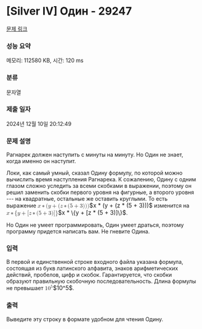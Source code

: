 # [Silver IV] Один - 29247 

[문제 링크](https://www.acmicpc.net/problem/29247) 

### 성능 요약

메모리: 112580 KB, 시간: 120 ms

### 분류

문자열

### 제출 일자

2024년 12월 10일 20:12:49

### 문제 설명

<p>Рагнарек должен наступить с минуты на минуту. Но Один не знает, когда именно он наступит.</p>

<p>Локи, как самый умный, сказал Одину формулу, по которой можно вычислить время наступления Рагнарека. К сожалению, Одину с одним глазом сложно уследить за всеми скобками в выражении, поэтому он решил заменить скобки первого уровня на фигурные, а второго уровня --- на квадратные, остальные же оставить круглыми. То есть выражение <mjx-container class="MathJax" jax="CHTML" style="font-size: 109%; position: relative;"><mjx-math class="MJX-TEX" aria-hidden="true"><mjx-mi class="mjx-i"><mjx-c class="mjx-c1D465 TEX-I"></mjx-c></mjx-mi><mjx-mo class="mjx-n" space="3"><mjx-c class="mjx-c2217"></mjx-c></mjx-mo><mjx-mo class="mjx-n" space="3"><mjx-c class="mjx-c28"></mjx-c></mjx-mo><mjx-mi class="mjx-i"><mjx-c class="mjx-c1D466 TEX-I"></mjx-c></mjx-mi><mjx-mo class="mjx-n" space="3"><mjx-c class="mjx-c2B"></mjx-c></mjx-mo><mjx-mo class="mjx-n" space="3"><mjx-c class="mjx-c28"></mjx-c></mjx-mo><mjx-mi class="mjx-i"><mjx-c class="mjx-c1D467 TEX-I"></mjx-c></mjx-mi><mjx-mo class="mjx-n" space="3"><mjx-c class="mjx-c2217"></mjx-c></mjx-mo><mjx-mo class="mjx-n" space="3"><mjx-c class="mjx-c28"></mjx-c></mjx-mo><mjx-mn class="mjx-n"><mjx-c class="mjx-c35"></mjx-c></mjx-mn><mjx-mo class="mjx-n" space="3"><mjx-c class="mjx-c2B"></mjx-c></mjx-mo><mjx-mn class="mjx-n" space="3"><mjx-c class="mjx-c33"></mjx-c></mjx-mn><mjx-mo class="mjx-n"><mjx-c class="mjx-c29"></mjx-c></mjx-mo><mjx-mo class="mjx-n"><mjx-c class="mjx-c29"></mjx-c></mjx-mo><mjx-mo class="mjx-n"><mjx-c class="mjx-c29"></mjx-c></mjx-mo></mjx-math><mjx-assistive-mml unselectable="on" display="inline"><math xmlns="http://www.w3.org/1998/Math/MathML"><mi>x</mi><mo>∗</mo><mo stretchy="false">(</mo><mi>y</mi><mo>+</mo><mo stretchy="false">(</mo><mi>z</mi><mo>∗</mo><mo stretchy="false">(</mo><mn>5</mn><mo>+</mo><mn>3</mn><mo stretchy="false">)</mo><mo stretchy="false">)</mo><mo stretchy="false">)</mo></math></mjx-assistive-mml><span aria-hidden="true" class="no-mathjax mjx-copytext">$x * (y + (z * (5 + 3)))$</span></mjx-container> изменится на <mjx-container class="MathJax" jax="CHTML" style="font-size: 109%; position: relative;"><mjx-math class="MJX-TEX" aria-hidden="true"><mjx-mi class="mjx-i"><mjx-c class="mjx-c1D465 TEX-I"></mjx-c></mjx-mi><mjx-mo class="mjx-n" space="3"><mjx-c class="mjx-c2217"></mjx-c></mjx-mo><mjx-mo class="mjx-n" space="3"><mjx-c class="mjx-c7B"></mjx-c></mjx-mo><mjx-mi class="mjx-i"><mjx-c class="mjx-c1D466 TEX-I"></mjx-c></mjx-mi><mjx-mo class="mjx-n" space="3"><mjx-c class="mjx-c2B"></mjx-c></mjx-mo><mjx-mo class="mjx-n" space="3"><mjx-c class="mjx-c5B"></mjx-c></mjx-mo><mjx-mi class="mjx-i"><mjx-c class="mjx-c1D467 TEX-I"></mjx-c></mjx-mi><mjx-mo class="mjx-n" space="3"><mjx-c class="mjx-c2217"></mjx-c></mjx-mo><mjx-mo class="mjx-n" space="3"><mjx-c class="mjx-c28"></mjx-c></mjx-mo><mjx-mn class="mjx-n"><mjx-c class="mjx-c35"></mjx-c></mjx-mn><mjx-mo class="mjx-n" space="3"><mjx-c class="mjx-c2B"></mjx-c></mjx-mo><mjx-mn class="mjx-n" space="3"><mjx-c class="mjx-c33"></mjx-c></mjx-mn><mjx-mo class="mjx-n"><mjx-c class="mjx-c29"></mjx-c></mjx-mo><mjx-mo class="mjx-n"><mjx-c class="mjx-c5D"></mjx-c></mjx-mo><mjx-mo class="mjx-n"><mjx-c class="mjx-c7D"></mjx-c></mjx-mo></mjx-math><mjx-assistive-mml unselectable="on" display="inline"><math xmlns="http://www.w3.org/1998/Math/MathML"><mi>x</mi><mo>∗</mo><mo fence="false" stretchy="false">{</mo><mi>y</mi><mo>+</mo><mo stretchy="false">[</mo><mi>z</mi><mo>∗</mo><mo stretchy="false">(</mo><mn>5</mn><mo>+</mo><mn>3</mn><mo stretchy="false">)</mo><mo stretchy="false">]</mo><mo fence="false" stretchy="false">}</mo></math></mjx-assistive-mml><span aria-hidden="true" class="no-mathjax mjx-copytext">$x * \{y + [z * (5 + 3)]\}$</span></mjx-container>.</p>

<p>Но Один не умеет программировать, Один умеет драться, поэтому программу придется написать вам. Не гневите Одина.</p>

### 입력 

 <p>В первой и единственной строке входного файла указана формула, состоящая из букв латинского алфавита, знаков арифметических действий, пробелов, цифр и скобок. Гарантируется, что скобки образуют правильную скобочную последовательность. Длина формулы не превышает <mjx-container class="MathJax" jax="CHTML" style="font-size: 109%; position: relative;"><mjx-math class="MJX-TEX" aria-hidden="true"><mjx-msup><mjx-mn class="mjx-n"><mjx-c class="mjx-c31"></mjx-c><mjx-c class="mjx-c30"></mjx-c></mjx-mn><mjx-script style="vertical-align: 0.393em;"><mjx-mn class="mjx-n" size="s"><mjx-c class="mjx-c35"></mjx-c></mjx-mn></mjx-script></mjx-msup></mjx-math><mjx-assistive-mml unselectable="on" display="inline"><math xmlns="http://www.w3.org/1998/Math/MathML"><msup><mn>10</mn><mn>5</mn></msup></math></mjx-assistive-mml><span aria-hidden="true" class="no-mathjax mjx-copytext">$10^5$</span></mjx-container>.</p>

### 출력 

 <p>Выведите эту строку в формате удобном для чтения Одину.</p>

